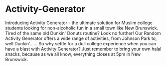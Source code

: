 # Activity-Generator

Introducing Activity Generator - the ultimate solution for Muslim college students looking for non-alcoholic fun in a small town like New Brunswick. Tired of the same old Dunkin' Donuts routine? Look no further! Our Random Activity Generator offers a wide range of activities, from Johnson Park to, well Dunkin'...... So why settle for a dull college experience when you can have a blast with Activity Generator? Just remember to bring your own halal snacks, because as we all know, everything closes at 5pm in New Brunswick.
